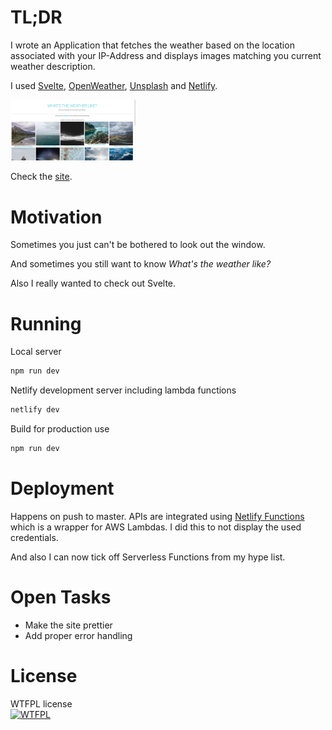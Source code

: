 
# TL;DR
I wrote an Application that fetches the weather based on
the location associated with your IP-Address and displays
images matching you current weather description.

I used [Svelte](https://https://svelte.dev/), [OpenWeather](https://home.openweathermap.org/), [Unsplash](https://unsplash.com/) and [Netlify](https://netlify.com/).

<img src="./docs/demo.png" alt="drawing" style="width:200px;"/>

 Check the [site](https://weather.jeinfeldt.net).

# Motivation
Sometimes you just can't be bothered to look out the window.

And sometimes you still want to know *What's the weather like?*

Also I really wanted to check out Svelte.

# Running
Local server
```bash
npm run dev
```
Netlify development server including lambda functions

```bash
netlify dev
```

Build for production use 
```bash
npm run dev
```

# Deployment
Happens on push to master. APIs are integrated using [Netlify Functions](https://www.netlify.com/products/functions/) which is a wrapper for AWS Lambdas.
I did this to not display the used credentials.

And also I can now tick off Serverless Functions from my hype list.

# Open Tasks
* Make the site prettier
* Add proper error handling

# License
WTFPL license <br>
<a href="http://www.wtfpl.net/"><img
       src="http://www.wtfpl.net/wp-content/uploads/2012/12/wtfpl-badge-4.png"
       width="160" height="30" alt="WTFPL" /></a>
